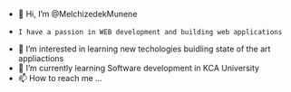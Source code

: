 - 👋 Hi, I’m @MelchizedekMunene
-     I have a passion in WEB development and building web applications
- 👀 I’m interested in learning new techologies buidling state of the art appliactions
- 🌱 I’m currently learning Software development in KCA University 
- 📫 How to reach me ...

<!---
MelchizedekMunene/MelchizedekMunene is a ✨ special ✨ repository because its `README.md` (this file) appears on your GitHub profile.
You can click the Preview link to take a look at your changes.
--->
